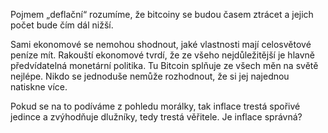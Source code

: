Pojmem „deflační“ rozumíme, že bitcoiny se budou časem ztrácet a jejich počet bude čím dál nižší.

Sami ekonomové se nemohou shodnout, jaké vlastnosti mají celosvětové peníze mít. Rakouští ekonomové tvrdí, že ze všeho nejdůležitější je hlavně předvídatelná monetární politika. Tu Bitcoin splňuje ze všech měn na světě nejlépe. Nikdo se jednoduše nemůže rozhodnout, že si jej najednou natiskne více.

Pokud se na to podíváme z pohledu morálky, tak inflace trestá spořivé jedince a zvýhodňuje dlužníky, tedy trestá věřitele. Je inflace správná?
